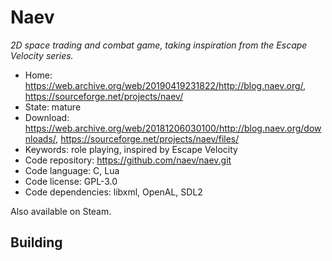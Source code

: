 # Naev

_2D space trading and combat game, taking inspiration from the Escape Velocity series._

- Home: https://web.archive.org/web/20190419231822/http://blog.naev.org/, https://sourceforge.net/projects/naev/
- State: mature
- Download: https://web.archive.org/web/20181206030100/http://blog.naev.org/downloads/, https://sourceforge.net/projects/naev/files/
- Keywords: role playing, inspired by Escape Velocity
- Code repository: https://github.com/naev/naev.git
- Code language: C, Lua
- Code license: GPL-3.0
- Code dependencies: libxml, OpenAL, SDL2

Also available on Steam.

## Building

